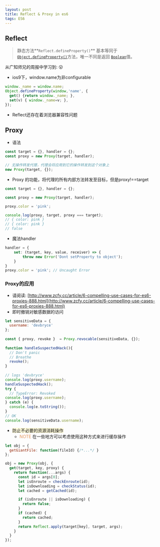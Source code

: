 ```yaml
---
layout: post
title: Reflect & Proxy in es6
tags: ES6
---
```


## Reflect

> 静态方法**`Reflect.defineProperty()`** 基本等同于[`Object.defineProperty()`](https://developer.mozilla.org/zh-CN/docs/Web/JavaScript/Reference/Global_Objects/Object/defineProperty "Object.defineProperty() 方法会直接在一个对象上定义一个新属性，或者修改一个对象的现有属性， 并返回这个对象。")方法，唯一不同是返回 [`Boolean`](https://developer.mozilla.org/zh-CN/docs/Web/JavaScript/Reference/Boolean "此页面仍未被本地化, 期待您的翻译!")值。


从广知师兄的周报中学习到: :open_mouth:
* ios9下，window.name为非configurable


```javascript
window._name = window.name;
Object.defineProperty(window,'name', {
  get() {return window._name; },
  set(v) { window._name=v; },    
});
```

* Reflect还存在着浏览器兼容性问题


## Proxy

* 语法

```javascript
const target = {}, handler = {};
const proxy = new Proxy(target, handler);

// 无操作转发代理，代理会将应用到它的操作转发到这个对象上
new Proxy(target, {});
```

* Proxy 的功能，将代理的所有内部方法转发至目标，但是proxy!==target

```javascript
const target = {}, handler = {};

const proxy = new Proxy(target, handler);

proxy.color = 'pink';

console.log(proxy, target, proxy === target); 
// { color: pink } 
// { color: pink }
// false
```

* 魔法handler

```javascript
handler = {
    set: (target, key, value, receiver) => {
        throw new Error('Dont setProperty to object');
    }
}
proxy.color = 'pink'; // Uncaught Error
```

### Proxy的应用
* 请阅读: [http://www.zcfy.cc/article/6-compelling-use-cases-for-es6-proxies-888.html](http://www.zcfy.cc/article/6-compelling-use-cases-for-es6-proxies-888.html)
* 即时撤销对敏感数据的访问

```javascript
let sensitiveData = {  
  username: 'devbryce'
};
 
const { proxy, revoke }  = Proxy.revocable(sensitiveData, {});
 
function handleSuspectedHack(){  
  // Don't panic
  // Breathe
  revoke();
}
 
// logs 'devbryce'
console.log(proxy.username);
handleSuspectedHack();
try {
  // TypeError: Revoked
console.log(proxy.username);
} catch (e) {
  console.log(e.toString());
}
// OK
console.log(sensitiveData.username);
```
* <span style="background-color:#FFF9D8;">防止不必要的资源消耗操作 </span>
  * <span style="color:#E4965B;">NOTE</span> 在一些地方可以考虑使用这种方式来进行缓存操作

```javascript
let obj = {  
  getGiantFile: function(fileId) {/*...*/ }
};

obj = new Proxy(obj, {  
  get(target, key, proxy) {
    return function(...args) {
      const id = args[0];
      let isEnroute = checkEnroute(id);
      let isDownloading = checkStatus(id);      
      let cached = getCached(id);

      if (isEnroute || isDownloading) {
        return false;
      }
      if (cached) {
        return cached;
      }
      return Reflect.apply(target[key], target, args);
    }
  }
});
```
